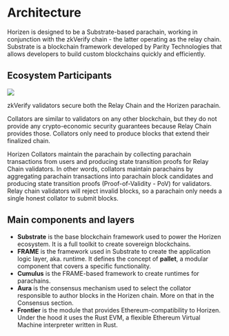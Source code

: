 # Architecture

Horizen is designed to be a Substrate-based parachain, working in conjunction with the zkVerify chain - the latter operating as the relay chain.<br/>
Substrate is a blockchain framework developed by Parity Technologies that allows developers to build custom blockchains quickly and efficiently. 

## Ecosystem Participants

<img class="bordered" src="/img/architecture1.png"/>

zkVerify validators secure both the Relay Chain and the Horizen parachain.  

Collators are similar to validators on any other blockchain, but they do not provide any crypto-economic security guarantees because Relay Chain provides those. Collators only need to produce blocks that extend their finalized chain.

Horizen Collators maintain the parachain by collecting parachain transactions from users and producing state transition proofs for Relay Chain validators. In other words, collators maintain parachains by aggregating parachain transactions into parachain block candidates and producing state transition proofs (Proof-of-Validity - PoV) for validators. Relay chain validators will reject invalid blocks, so a parachain only needs a single honest collator to submit blocks. 

## Main components and layers

- <b>Substrate</b>  is the base blockchain framework used to power the Horizen ecosystem. It is a full toolkit to create sovereign blockchains. 
- <b>FRAME</b> is the framework used in Substrate to create the  application logic layer, aka. runtime. It defines the concept of <b>pallet</b>, a modular component that covers a specific functionality.
- <b>Cumulus</b> is the FRAME-based framework to create runtimes for parachains.
- <b>Aura</b> is the consensus mechanism used to select the collator responsible to author blocks in the Horizen chain. More on that in the Consensus section.
- <b>Frontier</b> is the module that provides Ethereum-compatibility to Horizen. Under the hood it uses the Rust EVM, a flexible Ethereum Virtual Machine interpreter written in Rust.